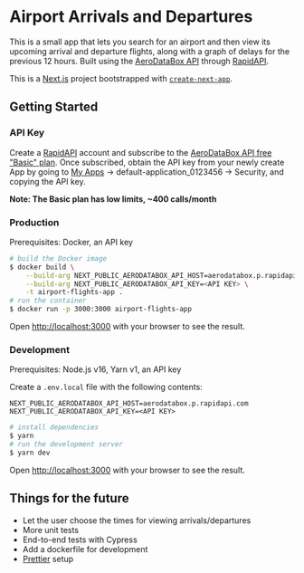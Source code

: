 # Airport Arrivals and Departures

This is a small app that lets you search for an airport and then view its upcoming arrival and departure flights, along with a graph of delays for the previous 12 hours. Built using the [AeroDataBox API](https://doc.aerodatabox.com/) through [RapidAPI](https://rapidapi.com/aedbx-aedbx/api/aerodatabox/).

This is a [Next.js](https://nextjs.org/) project bootstrapped with [`create-next-app`](https://github.com/vercel/next.js/tree/canary/packages/create-next-app).

## Getting Started

### API Key

Create a [RapidAPI](https://rapidapi.com/hub) account and subscribe to the [AeroDataBox API free "Basic" plan](https://rapidapi.com/aedbx-aedbx/api/aerodatabox/pricing). Once subscribed, obtain the API key from your newly create App by going to [My Apps](https://rapidapi.com/developer/apps) -> default-application_0123456 -> Security, and copying the API key.

**Note: The Basic plan has low limits, ~400 calls/month**

### Production

Prerequisites: Docker, an API key

```bash
# build the Docker image
$ docker build \
    --build-arg NEXT_PUBLIC_AERODATABOX_API_HOST=aerodatabox.p.rapidapi.com \
    --build-arg NEXT_PUBLIC_AERODATABOX_API_KEY=<API KEY> \
    -t airport-flights-app .
# run the container
$ docker run -p 3000:3000 airport-flights-app
```

Open [http://localhost:3000](http://localhost:3000) with your browser to see the result.

### Development

Prerequisites: Node.js v16, Yarn v1, an API key

Create a `.env.local` file with the following contents:

```
NEXT_PUBLIC_AERODATABOX_API_HOST=aerodatabox.p.rapidapi.com
NEXT_PUBLIC_AERODATABOX_API_KEY=<API KEY>
```

```bash
# install dependencies
$ yarn
# run the development server
$ yarn dev
```

Open [http://localhost:3000](http://localhost:3000) with your browser to see the result.


## Things for the future

- Let the user choose the times for viewing arrivals/departures
- More unit tests
- End-to-end tests with Cypress
- Add a dockerfile for development
- [Prettier](https://prettier.io/) setup

